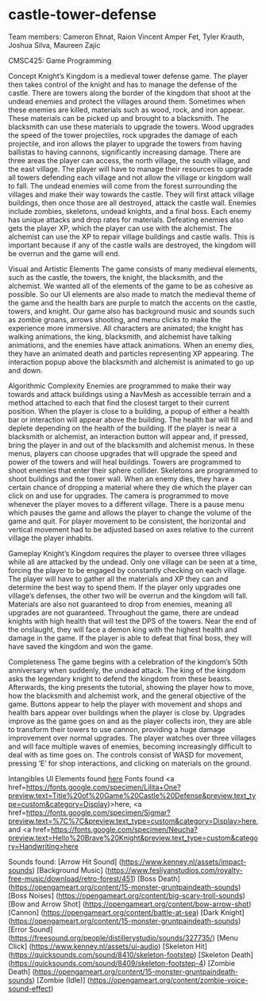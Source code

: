 # castle-tower-defense
 
Team members: Cameron Ehnat, Raion Vincent Amper Fet, Tyler Krauth, Joshua Silva, Maureen Zajic

CMSC425: Game Programming

Concept
Knight’s Kingdom is a medieval tower defense game. The player then takes control of the knight and has to manage the defense of the castle. There are towers along the border of the kingdom that shoot at the undead enemies and protect the villages around them. Sometimes when these enemies are killed, materials such as wood, rock, and iron appear. These materials can be picked up and brought to a blacksmith. The blacksmith can use these materials to upgrade the towers. Wood upgrades the speed of the tower projectiles, rock upgrades the damage of each projectile, and iron allows the player to upgrade the towers from having ballistas to having cannons, significantly increasing damage. There are three areas the player can access, the north village, the south village, and the east village. The player will have to manage their resources to upgrade all towers defending each village and not allow the village or kingdom wall to fall. The undead enemies will come from the forest surrounding the villages and make their way towards the castle. They will first attack village buildings, then once those are all destroyed, attack the castle wall. Enemies include zombies, skeletons, undead knights, and a final boss. Each enemy has unique attacks and drop rates for materials. Defeating enemies also gets the player XP, which the player can use with the alchemist. The alchemist can use the XP to repair village buildings and castle walls. This is important because if any of the castle walls are destroyed, the kingdom will be overrun and the game will end.

Visual and Artistic Elements
The game consists of many medieval elements, such as the castle, the towers, the knight, the blacksmith, and the alchemist. We wanted all of the elements of the game to be as cohesive as possible. So our UI elements are also made to match the medieval theme of the game and the health bars are purple to match the accents on the castle, towers, and knight. Our game also has background music and sounds such as zombie groans, arrows shooting, and menu clicks to make the experience more immersive. All characters are animated; the knight has walking animations, the king, blacksmith, and alchemist have talking animations, and the enemies have attack animations. When an enemy dies, they have an animated death and particles representing XP appearing. The interaction popup above the blacksmith and alchemist is animated to go up and down.

Algorithmic Complexity
Enemies are programmed to make their way towards and attack buildings using a NavMesh as accessible terrain and a method attached to each that find the closest target to their current position. When the player is close to a building, a popup of either a health bar or interaction will appear above the building. The health bar will fill and deplete depending on the health of the building. If the player is near a blacksmith or alchemist, an interaction button will appear and, if pressed, bring the player in and out of the blacksmith and alchemist menus. In these menus, players can choose upgrades that will upgrade the speed and power of the towers and will heal buildings. Towers are programmed to shoot enemies that enter their sphere collider. Skeletons are programmed to shoot buildings and the tower wall. When an enemy dies, they have a certain chance of dropping a material where they die which the player can click on and use for upgrades. The camera is programmed to move whenever the player moves to a different village. There is a pause menu which pauses the game and allows the player to change the volume of the game and quit. For player movement to be consistent, the horizontal and vertical movement had to be adjusted based on axes relative to the current village the player inhabits.

Gameplay
Knight’s Kingdom requires the player to oversee three villages while all are attacked by the undead. Only one village can be seen at a time, forcing the player to be engaged by constantly checking on each village. The player will have to gather all the materials and XP they can and determine the best way to spend them. If the player only upgrades one village’s defenses, the other two will be overrun and the kingdom will fall. Materials are also not guaranteed to drop from enemies, meaning all upgrades are not guaranteed. Throughout the game, there are undead knights with high health that will test the DPS of the towers. Near the end of the onslaught, they will face a demon king with the highest health and damage in the game. If the player is able to defeat that final boss, they will have saved the kingdom and won the game.

Completeness
The game begins with a celebration of the kingdom’s 50th anniversary when suddenly, the undead attack. The king of the kingdom asks the legendary knight to defend the kingdom from these beasts. Afterwards, the king presents the tutorial, showing the player how to move, how the blacksmith and alchemist work, and the general objective of the game. Buttons appear to help the player with movement and shops and health bars appear over buildings when the player is close by. Upgrades improve as the game goes on and as the player collects iron, they are able to transform their towers to use cannon, providing a huge damage improvement over normal upgrades. The player watches over three villages and will face multiple waves of enemies, becoming increasingly difficult to deal with as time goes on. The controls consist of WASD for movement, pressing ‘E’ for shop interactions, and clicking on materials on the ground.

Intangibles
UI Elements found <a href=https://www.kenney.nl/assets/ui-pack-rpg-expansion>here</a> 
Fonts found <a href=https://fonts.google.com/specimen/Lilita+One?preview.text=Title%20of%20Game%20Castle%20Defense&preview.text_type=custom&category=Display)>here</a>, <a href=https://fonts.google.com/specimen/Sigmar?preview.text=%7C%7C&preview.text_type=custom&category=Display>here</a>, and <a href=https://fonts.google.com/specimen/Neucha?preview.text=Hello%20Brave%20Knight&preview.text_type=custom&category=Handwriting>here</a>

Sounds found:
[Arrow Hit Sound] (https://www.kenney.nl/assets/impact-sounds)
[Background Music] (https://www.fesliyanstudios.com/royalty-free-music/download/retro-forest/451)
[Boss Death] (https://opengameart.org/content/15-monster-gruntpaindeath-sounds)
[Boss Noises] (https://opengameart.org/content/big-scary-troll-sounds)
[Bow and Arrow Shot] (https://opengameart.org/content/bow-arrow-shot)
[Cannon] (https://opengameart.org/content/battle-at-sea)
[Dark Knight] (https://opengameart.org/content/15-monster-gruntpaindeath-sounds)
[Error Sound] (https://freesound.org/people/distillerystudio/sounds/327735/)
[Menu Click] (https://www.kenney.nl/assets/ui-audio)
[Skeleton Hit] (https://quicksounds.com/sound/8410/skeleton-footstep)
[Skeleton Death] (https://quicksounds.com/sound/8409/skeleton-footstep-4)
[Zombie Death] (https://opengameart.org/content/15-monster-gruntpaindeath-sounds)
[Zombie (Idle)] (https://opengameart.org/content/zombie-voice-sound-effect)
